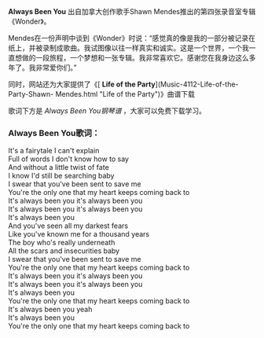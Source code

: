 

**Always Been You** 出自加拿大创作歌手Shawn Mendes推出的第四张录音室专辑《Wonder》。

Mendes在一份声明中谈到《Wonder》时说：“感觉真的像是我的一部分被记录在纸上，并被录制成歌曲。我试图像以往一样真实和诚实。这是一个世界，一个我一直想做的一段旅程，一个梦想和一张专辑。我非常喜欢它。感谢您在我身边这么多年了。我非常爱你们。”

同时，网站还为大家提供了《[ **Life of the Party**](Music-4112-Life-of-the-Party-Shawn-
Mendes.html "Life of the Party")》曲谱下载

歌词下方是 _Always Been You钢琴谱_ ，大家可以免费下载学习。

### Always Been You歌词：

It's a fairytale I can't explain  
Full of words I don't know how to say  
And without a little twist of fate  
I know I'd still be searching baby  
I swear that you've been sent to save me  
You're the only one that my heart keeps coming back to  
It's always been you it's always been you  
It's always been you it's always been you  
It's always been you  
And you've seen all my darkest fears  
Like you've known me for a thousand years  
The boy who's really underneath  
All the scars and insecurities baby  
I swear that you've been sent to save me  
You're the only one that my heart keeps coming back to  
It's always been you it's always been you  
It's always been you it's always been you  
It's always been you  
You're the only one that my heart keeps coming back to  
It's always been you yeah  
It's always been you  
You're the only one that my heart keeps coming back to

